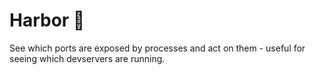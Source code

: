 # Harbor 🚢

See which ports are exposed by processes and act on them - useful for seeing which devservers are running.
